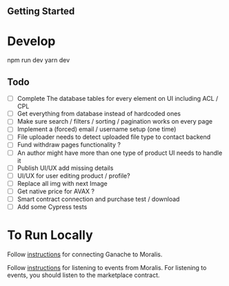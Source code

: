 ## Getting Started

# Develop

npm run dev
yarn dev

## Todo

- [ ] Complete The database tables for every element on UI including ACL / CPL
- [ ] Get everything from database instead of hardcoded ones
- [ ] Make sure search / filters / sorting / pagination works on every page
- [ ] Implement a (forced) email / username setup (one time)
- [ ] File uploader needs to detect uploaded file type to contact backend
- [ ] Fund withdraw pages functionality ?
- [ ] An author might have more than one type of product UI needs to handle it
- [ ] Publish UI/UX add missing details
- [ ] UI/UX for user editing product / profile?
- [ ] Replace all img with next Image
- [ ] Get native price for AVAX ?
- [ ] Smart contract connection and purchase test / download
- [ ] Add some Cypress tests

# To Run Locally

Follow [instructions](https://docs.moralis.io/moralis-server/web3/setting-up-ganache) for connecting Ganache to Moralis.

Follow [instructions](https://docs.moralis.io/moralis-server/automatic-transaction-sync/smart-contract-events) for listening to events from Moralis.
For listening to events, you should listen to the marketplace contract.
